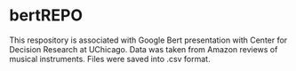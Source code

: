 # bertREPO
<p>This respository is associated with Google Bert presentation with Center for Decision Research at UChicago. Data was taken from Amazon reviews of musical instruments. Files were saved into .csv format.</p>

